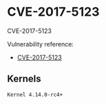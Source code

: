 # CVE-2017-5123

CVE-2017-5123

Vulnerability reference:
 * [CVE-2017-5123](http://www.cve.mitre.org/cgi-bin/cvename.cgi?name=CVE-2017-5123)  

## Kernels
```
Kernel 4.14.0-rc4+
```   

